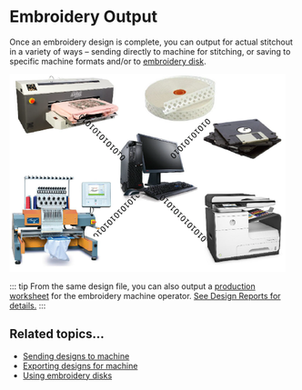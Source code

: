 # Embroidery Output

Once an embroidery design is complete, you can output for actual stitchout in a variety of ways – sending directly to machine for stitching, or saving to specific machine formats and/or to [embroidery disk](../../glossary/glossary#embroidery-disk).

![OutputToDevices.png](assets/OutputToDevices.png)

::: tip
From the same design file, you can also output a [production worksheet](../../glossary/glossary#production-worksheet) for the embroidery machine operator. [See Design Reports for details.](../reports/Design_Reports)
:::

## Related topics...

- [Sending designs to machine](Sending_designs_to_machine)
- [Exporting designs for machine](Exporting_designs_for_machine)
- [Using embroidery disks](Using_embroidery_disks)
